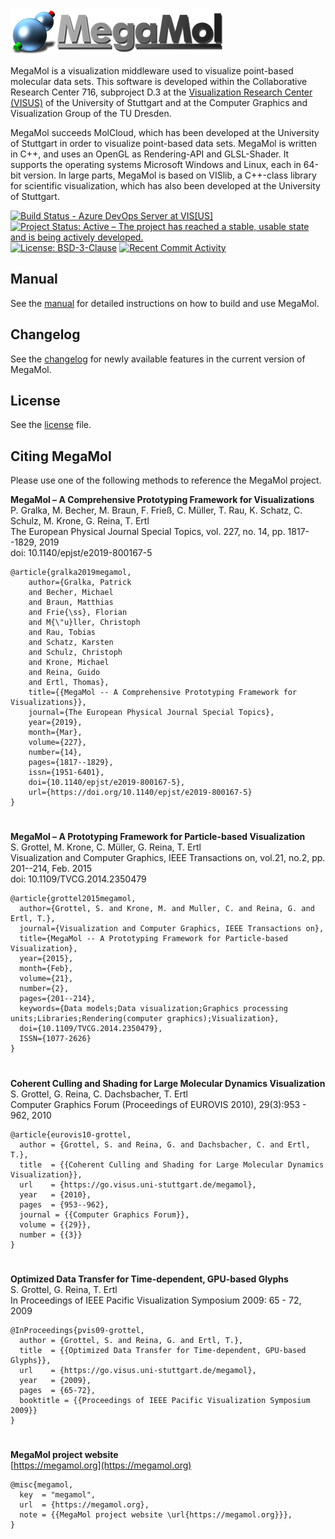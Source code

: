 
![](docs/logo.png)

MegaMol is a visualization middleware used to visualize point-based molecular data sets. This software is developed within the Collaborative Research Center 716, subproject ​D.3 at the ​[Visualization Research Center (VISUS)](https://www.visus.uni-stuttgart.de/en) of the University of Stuttgart and at the ​Computer Graphics and Visualization Group of the TU Dresden.  

MegaMol succeeds MolCloud, which has been developed at the University of Stuttgart in order to visualize point-based data sets. MegaMol is written in C++, and uses an OpenGL as Rendering-API and GLSL-Shader. It supports the operating systems Microsoft Windows and Linux, each in 64-bit version. In large parts, MegaMol is based on VISlib, a C++-class library for scientific visualization, which has also been developed at the University of Stuttgart. 

[![Build Status - Azure DevOps Server at VIS[US]][build-button]][build-link]
[![Project Status: Active – The project has reached a stable, usable state and is being actively developed.][project-button]][project-link] 
[![License: BSD-3-Clause][license-button]][license-link]
[![Recent Commit Activity][commit-button]][commit-link]
<!-- [![Current release][release-button]][release-link] -->

[build-button]: https://img.shields.io/github/checks-status/UniStuttgart-VISUS/megamol/master?label=Azure%20Pipelines&logo=Azure%20Pipelines
[build-link]: https://tfs.visus.uni-stuttgart.de/tfs/VIS(US)/MegaMol/_build/latest?definitionId=32&branchName=master
[release-button]: https://img.shields.io/github/v/release/UniStuttgart-VISUS/megamol
[release-link]: https://github.com/UniStuttgart-VISUS/megamol/tags
[project-button]: https://www.repostatus.org/badges/latest/active.svg
[project-link]: https://www.repostatus.org/#active
[license-button]: https://img.shields.io/github/license/UniStuttgart-VISUS/megamol
[license-link]: LICENSE
[commit-button]: https://img.shields.io/github/commit-activity/m/UniStuttgart-VISUS/megamol
[commit-link]: https://github.com/UniStuttgart-VISUS/megamol/commits/master

## Manual

See the [manual](docs/manual.md) for detailed instructions on how to build and use MegaMol.


## Changelog

​See the [changelog](https://github.com/UniStuttgart-VISUS/megamol/wiki/Changelog) for newly available features in the current version of MegaMol. 

## License

See the [license](LICENSE) file.


## Citing MegaMol

Please use one of the following methods to reference the MegaMol project.

**MegaMol – A Comprehensive Prototyping Framework for Visualizations**  
P. Gralka, M. Becher, M. Braun, F. Frieß, C. Müller, T. Rau, K. Schatz, C. Schulz, M. Krone, G. Reina, T. Ertl  
The European Physical Journal Special Topics, vol. 227, no. 14, pp. 1817--1829, 2019  
doi: 10.1140/epjst/e2019-800167-5

    @article{gralka2019megamol,
        author={Gralka, Patrick
        and Becher, Michael
        and Braun, Matthias
        and Frie{\ss}, Florian
        and M{\"u}ller, Christoph
        and Rau, Tobias
        and Schatz, Karsten
        and Schulz, Christoph
        and Krone, Michael
        and Reina, Guido
        and Ertl, Thomas},
        title={{MegaMol -- A Comprehensive Prototyping Framework for Visualizations}},
        journal={The European Physical Journal Special Topics},
        year={2019},
        month={Mar},
        volume={227},
        number={14},
        pages={1817--1829},
        issn={1951-6401},
        doi={10.1140/epjst/e2019-800167-5},
        url={https://doi.org/10.1140/epjst/e2019-800167-5}
    }
#
**MegaMol – A Prototyping Framework for Particle-based Visualization**  
S. Grottel, M. Krone, C. Müller, G. Reina, T. Ertl  
Visualization and Computer Graphics, IEEE Transactions on, vol.21, no.2, pp. 201--214, Feb. 2015  
doi: 10.1109/TVCG.2014.2350479

    @article{grottel2015megamol,
      author={Grottel, S. and Krone, M. and Muller, C. and Reina, G. and Ertl, T.},
      journal={Visualization and Computer Graphics, IEEE Transactions on},
      title={MegaMol -- A Prototyping Framework for Particle-based Visualization},
      year={2015},
      month={Feb},
      volume={21},
      number={2},
      pages={201--214},
      keywords={Data models;Data visualization;Graphics processing units;Libraries;Rendering(computer graphics);Visualization},
      doi={10.1109/TVCG.2014.2350479},
      ISSN={1077-2626}
    }
#
**Coherent Culling and Shading for Large Molecular Dynamics Visualization**  
S. Grottel, G. Reina, C. Dachsbacher, T. Ertl  
Computer Graphics Forum (Proceedings of EUROVIS 2010), 29(3):953 - 962, 2010

    @article{eurovis10-grottel,
      author = {Grottel, S. and Reina, G. and Dachsbacher, C. and Ertl, T.},
      title  = {{Coherent Culling and Shading for Large Molecular Dynamics Visualization}},
      url    = {https://go.visus.uni-stuttgart.de/megamol},
      year   = {2010},
      pages  = {953--962},
      journal = {{Computer Graphics Forum}},
      volume = {{29}},
      number = {{3}}
    }
#
**Optimized Data Transfer for Time-dependent, GPU-based Glyphs**  
S. Grottel, G. Reina, T. Ertl  
In Proceedings of IEEE Pacific Visualization Symposium 2009: 65 - 72, 2009

    @InProceedings{pvis09-grottel,
      author = {Grottel, S. and Reina, G. and Ertl, T.},
      title  = {{Optimized Data Transfer for Time-dependent, GPU-based Glyphs}},
      url    = {https://go.visus.uni-stuttgart.de/megamol},
      year   = {2009},
      pages  = {65-72},
      booktitle = {{Proceedings of IEEE Pacific Visualization Symposium 2009}}
    }

#
**MegaMol project website**  
[https://megamol.org](https://megamol.org)

    @misc{megamol,
      key  = "megamol",
      url  = {https://megamol.org},
      note = {{MegaMol project website \url{https://megamol.org}}},
    }
